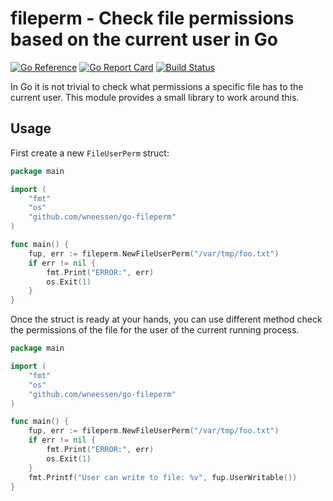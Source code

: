 # fileperm - Check file permissions based on the current user in Go

[![Go Reference](https://pkg.go.dev/badge/github.com/wneessen/go-fileperm.svg)](https://pkg.go.dev/github.com/wneessen/go-fileperm) [![Go Report Card](https://goreportcard.com/badge/github.com/wneessen/go-fileperm)](https://goreportcard.com/report/github.com/wneessen/go-fileperm) [![Build Status](https://api.cirrus-ci.com/github/wneessen/go-fileperm.svg)](https://cirrus-ci.com/github/wneessen/go-fileperm)

In Go it is not trivial to check what permissions a specific file has to the current user. This module provides a small
library to work around this.

## Usage

First create a new `FileUserPerm` struct:

```go
package main

import (
	"fmt"
	"os"
	"github.com/wneessen/go-fileperm"
)

func main() {
	fup, err := fileperm.NewFileUserPerm("/var/tmp/foo.txt")
	if err != nil {
		fmt.Print("ERROR:", err)
		os.Exit(1)
	}
}
```
Once the struct is ready at your hands, you can use different method check the permissions of the file for the
user of the current running process.

```go
package main

import (
	"fmt"
	"os"
	"github.com/wneessen/go-fileperm"
)

func main() {
	fup, err := fileperm.NewFileUserPerm("/var/tmp/foo.txt")
	if err != nil {
		fmt.Print("ERROR:", err)
		os.Exit(1)
	}
	fmt.Printf("User can write to file: %v", fup.UserWritable())
}
```
